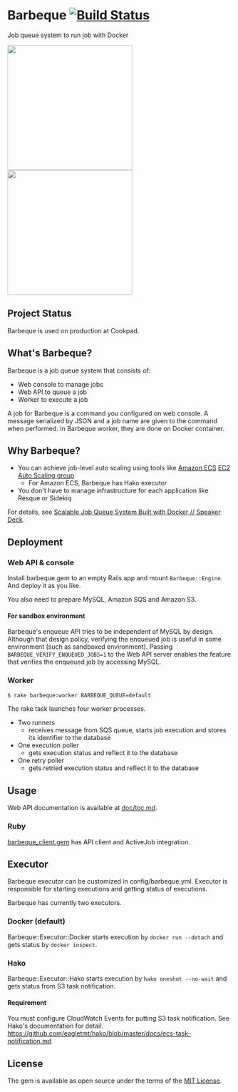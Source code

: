 # Barbeque [![Build Status](https://github.com/cookpad/barbeque/actions/workflows/ci.yml/badge.svg?branch=master)](https://github.com/cookpad/barbeque/actions/workflows/ci.yml)

Job queue system to run job with Docker

<img src="https://raw.githubusercontent.com/cookpad/barbeque/master/doc/images/job_definitions.png" height="280px" />
<img src="https://raw.githubusercontent.com/cookpad/barbeque/master/doc/images/statistics.png" height="280px" />

## Project Status

Barbeque is used on production at Cookpad.

## What's Barbeque?

Barbeque is a job queue system that consists of:

- Web console to manage jobs
- Web API to queue a job
- Worker to execute a job

A job for Barbeque is a command you configured on web console.
A message serialized by JSON and a job name are given to the command when performed.
In Barbeque worker, they are done on Docker container.

## Why Barbeque?

- You can achieve job-level auto scaling using tools like [Amazon ECS](https://aws.amazon.com/ecs/) [EC2 Auto Scaling group](https://aws.amazon.com/autoscaling/)
  - For Amazon ECS, Barbeque has Hako executor
- You don't have to manage infrastructure for each application like Resque or Sidekiq

For details, see [Scalable Job Queue System Built with Docker // Speaker Deck](https://speakerdeck.com/k0kubun/scalable-job-queue-system-built-with-docker).

## Deployment

### Web API & console

Install barbeque.gem to an empty Rails app and mount `Barbeque::Engine`.
And deploy it as you like.

You also need to prepare MySQL, Amazon SQS and Amazon S3.

#### For sandbox environment
Barbeque's enqueue API tries to be independent of MySQL by design.
Although that design policy, verifying the enqueued job is useful in some environment (such as sandboxed environment).
Passing `BARBEQUE_VERIFY_ENQUEUED_JOBS=1` to the Web API server enables the feature that verifies the enqueued job by accessing MySQL.

### Worker

```bash
$ rake barbeque:worker BARBEQUE_QUEUE=default
```

The rake task launches four worker processes.

- Two runners
  - receives message from SQS queue, starts job execution and stores its identifier to the database
- One execution poller
  - gets execution status and reflect it to the database
- One retry poller
  - gets retried execution status and reflect it to the database

## Usage

Web API documentation is available at [doc/toc.md](./doc/toc.md).

### Ruby

[barbeque\_client.gem](https://github.com/cookpad/barbeque_client) has API client and ActiveJob integration.

## Executor
Barbeque executor can be customized in config/barbeque.yml. Executor is responsible for starting executions and getting status of executions.

Barbeque has currently two executors.

### Docker (default)
Barbeque::Executor::Docker starts execution by `docker run --detach` and gets status by `docker inspect`.

### Hako
Barbeque::Executor::Hako starts execution by `hako oneshot --no-wait` and gets status from S3 task notification.

#### Requirement
You must configure CloudWatch Events for putting S3 task notification.
See Hako's documentation for detail.
https://github.com/eagletmt/hako/blob/master/docs/ecs-task-notification.md

## License
The gem is available as open source under the terms of the [MIT License](http://opensource.org/licenses/MIT).
